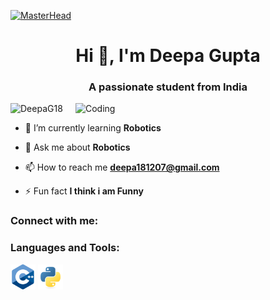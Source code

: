 [![MasterHead](https://user-images.githubusercontent.com/74038190/241765440-80728820-e06b-4f96-9c9e-9df46f0cc0a5.gif)]()
<h1 align="center">Hi 👋, I'm Deepa Gupta</h1>
<h3 align="center">A passionate student from India</h3>
<img align="right" alt="Coding" width="400" src="https://user-images.githubusercontent.com/74038190/249570803-02293768-9242-47e1-bf8f-d084ba0a2d1d.gif"/>


<p align="left"> <img src="https://komarev.com/ghpvc/?username=DeepaG18&label=Profile%20views&color=0e75b6&style=flat" alt="DeepaG18" /> </p>



- 🌱 I’m currently learning **Robotics**

- 💬 Ask me about **Robotics**

- 📫 How to reach me **deepa181207@gmail.com**

- ⚡ Fun fact **I think i am Funny**

<h3 align="left">Connect with me:</h3>
<p align="left">


<h3 align="left">Languages and Tools:</h3>
 <img src="https://raw.githubusercontent.com/devicons/devicon/master/icons/cplusplus/cplusplus-original.svg" alt="cplusplus" width="40" height="40"/> </a> <a href="https://www.w3schools.com/css/" target="_blank" rel="noreferrer"> 
  <img src="https://raw.githubusercontent.com/devicons/devicon/master/icons/python/python-original.svg" alt="python" width="40" height="40"/> </a> <a href="https://www.w3schools.com/css/" target="_blank" rel="noreferrer"> 


